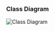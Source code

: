 ### Class Diagram
![Class Diagram](https://user-images.githubusercontent.com/101038640/192214779-0af71226-aa45-4e8f-93ed-d1f49e63c5cf.png)
